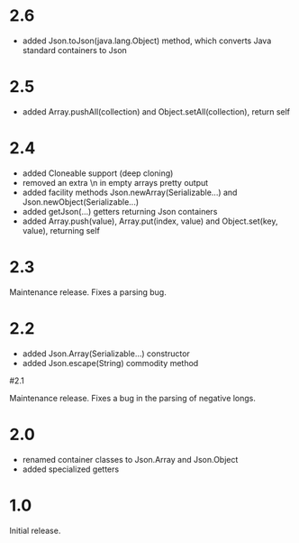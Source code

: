 # 2.6

+ added Json.toJson(java.lang.Object) method, which converts Java standard containers to Json

# 2.5

+ added Array.pushAll(collection) and Object.setAll(collection), return self

# 2.4

+ added Cloneable support (deep cloning)
+ removed an extra \n in empty arrays pretty output
+ added facility methods Json.newArray(Serializable...) and Json.newObject(Serializable...)
+ added getJson(...) getters returning Json containers
+ added Array.push(value), Array.put(index, value) and Object.set(key, value), returning self

# 2.3

Maintenance release. Fixes a parsing bug.

# 2.2

+ added Json.Array(Serializable...) constructor
+ added Json.escape(String) commodity method

#2.1

Maintenance release. Fixes a bug in the parsing of negative longs.

# 2.0

+ renamed container classes to Json.Array and Json.Object
+ added specialized getters

# 1.0

Initial release.
